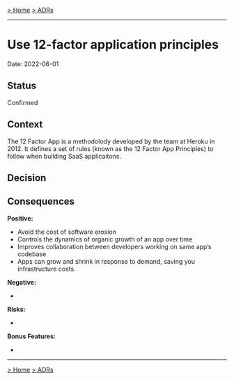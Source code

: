 [> Home](../README.md)    [> ADRs](README.md)

---

# Use 12-factor application principles<!-- ADR title //-->

Date: 2022-06-01<!-- current date //-->

## Status

Confirmed

<!-- (Draft|Proposed|Confirmed) //-->

## Context

The 12 Factor App is a methodolody developed by the team at Heroku in 2012. It defines a set of rules (known as the 12 Factor App Principles) to follow when building SaaS applicaitons.

<!-- Add some context to explain what was the reason to introduce this ADR //-->

## Decision

<!-- The decision given with with rational // -->

## Consequences

**Positive:**

- Avoid the cost of software erosion
- Controls the dynamics of organic growth of an app over time
- Improves collaboration between developers working on same app’s codebase
- Apps can grow and shrink in response to demand, saving you infrastructure costs.

**Negative:**

- <!-- One of the drivers to reject it // -->

**Risks:**

- <!-- Some risks // -->

**Bonus Features:**

- <!-- What we get for free // -->

---

[> Home](../README.md)    [> ADRs](README.md)
